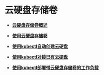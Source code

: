 # 云硬盘存储卷<a name="cce_01_0309"></a>

-   **[云硬盘存储卷概述](云硬盘存储卷概述-1.md)**  

-   **[使用云硬盘存储卷](使用云硬盘存储卷-2.md)**  

-   **[使用kubectl自动创建云硬盘](使用kubectl自动创建云硬盘-3.md)**  

-   **[使用kubectl对接已有云硬盘](使用kubectl对接已有云硬盘-4.md)**  

-   **[使用kubectl部署带云硬盘存储卷的工作负载](使用kubectl部署带云硬盘存储卷的工作负载-5.md)**  



